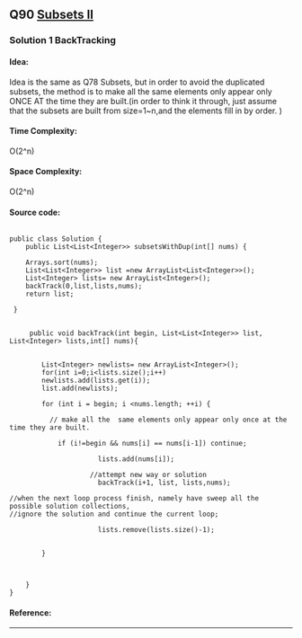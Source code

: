 ## Q90 [Subsets II](https://leetcode.com/problems/subsets-ii/) 
 
 
### Solution 1 BackTracking
#### Idea:
Idea is the same as Q78 Subsets, but in order to avoid the duplicated subsets, the method is to make all the  same elements
only appear only ONCE AT the time they are built.(in order to think it through, just assume that the subsets are built from size=1~n,and the elements fill in by order.  )
#### Time Complexity:
O(2^n)
#### Space Complexity:
O(2^n)
#### Source code:
```

public class Solution {
    public List<List<Integer>> subsetsWithDup(int[] nums) {
        
    Arrays.sort(nums);
    List<List<Integer>> list =new ArrayList<List<Integer>>();
    List<Integer> lists= new ArrayList<Integer>();
    backTrack(0,list,lists,nums);
    return list;
 
 }


     public void backTrack(int begin, List<List<Integer>> list, List<Integer> lists,int[] nums){
        
      
        List<Integer> newlists= new ArrayList<Integer>();
        for(int i=0;i<lists.size();i++)
        newlists.add(lists.get(i));
        list.add(newlists);
       
       	for (int i = begin; i <nums.length; ++i) {
       	
       	  // make all the  same elements only appear only once at the time they are built.
       	  
       	    if (i!=begin && nums[i] == nums[i-1]) continue;
					
			          lists.add(nums[i]); 
			          
			        //attempt new way or solution 
			          backTrack(i+1, list, lists,nums); 
			          
//when the next loop process finish, namely have sweep all the possible solution collections,
//ignore the solution and continue the current loop;

			          lists.remove(lists.size()-1); 
			          
			          
       	}
    
        
        
    }
}
```

#### Reference:

---

